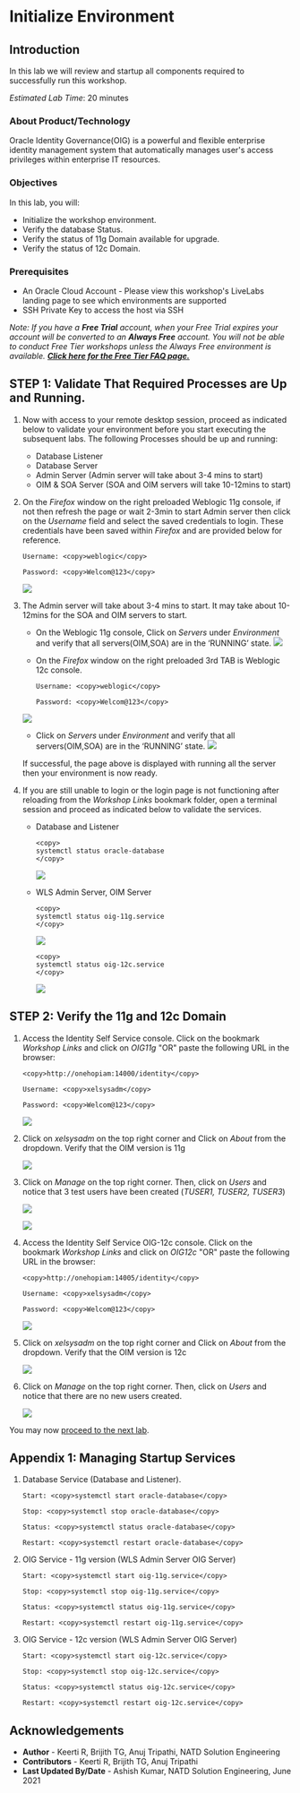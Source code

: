 # Initialize Environment

## Introduction

In this lab we will review and startup all components required to successfully run this workshop.

*Estimated Lab Time*: 20 minutes

### About Product/Technology
Oracle Identity Governance(OIG) is a powerful and flexible enterprise identity management system that automatically manages user's access privileges within enterprise IT resources.

### Objectives

In this lab, you will:
* Initialize the workshop environment.
* Verify the database Status.
* Verify the status of 11g Domain available for upgrade.
* Verify the status of 12c Domain.

### Prerequisites

* An Oracle Cloud Account - Please view this workshop's LiveLabs landing page to see which environments are supported
* SSH Private Key to access the host via SSH

*Note: If you have a **Free Trial** account, when your Free Trial expires your account will be converted to an **Always Free** account. You will not be able to conduct Free Tier workshops unless the Always Free environment is available. **[Click here for the Free Tier FAQ page.](https://www.oracle.com/cloud/free/faq.html)***


## **STEP 1:** Validate That Required Processes are Up and Running.
1. Now with access to your remote desktop session, proceed as indicated below to validate your environment before you start executing the subsequent labs. The following Processes should be up and running:

    - Database Listener
    - Database Server
    - Admin Server (Admin server will take about 3-4 mins to start)
    - OIM & SOA Server (SOA and OIM servers will take 10-12mins to start)

2. On the *Firefox* window on the right preloaded Weblogic 11g console, if not then refresh the page or wait 2-3min to start Admin server then click on the *Username* field and select the saved credentials to login. These credentials have been saved within *Firefox* and are provided below for reference.
    
    ```
    Username: <copy>weblogic</copy>
    ```

    ```
    Password: <copy>Welcom@123</copy>
    ```
   
    ![](images/oig-vnc.png " ")

3. The Admin server will take about 3-4 mins to start. It may take about 10-12mins for the SOA and OIM servers to start.
    - On the Weblogic 11g console, Click on *Servers* under *Environment* and verify that all servers(OIM,SOA) are in the ‘RUNNING’ state.
    ![](images/oig-vnc2.png " ")
    - On the *Firefox* window on the right preloaded 3rd TAB is Weblogic 12c console.
        
        ```
        Username: <copy>weblogic</copy>
        ```
        ```
        Password: <copy>Welcom@123</copy>
        ```
    ![](images/oig-vnc3.png " ")
    - Click on *Servers* under *Environment* and verify that all servers(OIM,SOA) are in the ‘RUNNING’ state.
    ![](images/oig-vnc4.png " ")

    If successful, the page above is displayed with running all the server then your environment is now ready.

4. If you are still unable to login or the login page is not functioning after reloading from the *Workshop Links* bookmark folder, open a terminal session and proceed as indicated below to validate the services.

    - Database and Listener
        ```
        <copy>
        systemctl status oracle-database
        </copy>
        ```
        ![](images/1-database.png " ")

    - WLS Admin Server, OIM Server

        ```
        <copy>
        systemctl status oig-11g.service
        </copy>
        ```

        ![](images/oig-11gservice.png " ")

        ```
        <copy>
        systemctl status oig-12c.service
        </copy>
        ```
        ![](images/oig-12cservice.png " ")

<!-- ## **STEP 2:** Verify that the Database is up and running

1. Verify that the Database has started

    ```
    <copy>systemctl status oracle-database.service</copy>
    ```

    ![](images/1-database.png " ") -->

## **STEP 2:** Verify the 11g and 12c Domain
<!-- 
1. Launch a terminal instance and Run the *startDomain11g.sh* script. The Admin server will take about 3-4 mins to start. It may take about 10mins for the SOA and OIM servers to start.

    ```
    <copy>cd /u01/scripts</copy>
    ```
    ```
    <copy>./startDomain11g.sh</copy>
    ```

2. Open a browser window to access the Weblogic console. Click on the bookmark *Workshop Links* and click on *WLS11g* from the dropdown "OR" paste the following URL in the browser:

    ```
    <copy>http://onehopiam:7001/console</copy>
    ```

    Verify the version as 11g and login to the instance.

    ```
    Username: <copy>weblogic</copy>
    ```

    ```
    Password: <copy>Welcom@123</copy>
    ```

    ![](images/2-weblogic-console.png)-->

<!-- 1. On the Weblogic console, Click on *Servers* under *Environment* and verify that all servers(OIM,SOA) are in the ‘RUNNING’ state.

    ![](images/3-weblogic-servers.png)

    ![](images/4-weblogic-servers.png) -->


1. Access the Identity Self Service console. Click on the bookmark *Workshop Links* and click on *OIG11g* "OR" paste the following URL in the browser:

    ```
    <copy>http://onehopiam:14000/identity</copy>
    ```
    ```
    Username: <copy>xelsysadm</copy>
    ```
    ```
    Password: <copy>Welcom@123</copy>
    ```

    ![](images/5-identity-console.png)

2. Click on *xelsysadm* on the top right corner and Click on *About* from the dropdown. Verify that the OIM version is 11g

    ![](images/6-identity-console.png)

3. Click on *Manage* on the top right corner. Then, click on *Users* and notice that 3 test users have been created (*TUSER1, TUSER2, TUSER3*)

    ![](images/7-users.png)

    ![](images/8-users.png)

<!-- ## **STEP 4:** Start and Verify the 12c Domain -->
<!-- 
1. Run the *startDomain12c.sh* script. The Admin server will take about 3-4 mins to start. It may take about 10mins for the SOA and OIM servers to start.

    ```
    <copy>./startDomain12c.sh</copy>
    ```

2. Open a browser window to access the Weblogic console. Click on the bookmark *Workshop Links* and click on *WLS12c* "OR" paste the following URL in the browser:

    ```
    <copy>http://onehopiam:7005/console</copy>
    ```

    Verify the version as 12c and login to the instance.

    ```
    Username: <copy>weblogic</copy>
    ```
    ```
    Password: <copy>Welcom@123</copy>
    ```

    ![](images/9-weblogic12c.png)

3. On the Weblogic console, Click on *Servers* under *Environment* and verify that all servers(OIM,SOA) are in the ‘RUNNING’ state.

    ![](images/10-weblogic12c.png) -->

4. Access the Identity Self Service OIG-12c console. Click on the bookmark *Workshop Links* and click on *OIG12c* "OR" paste the following URL in the browser:

    ```
    <copy>http://onehopiam:14005/identity</copy>
    ```

    ```
    Username: <copy>xelsysadm</copy>
    ```

    ```
    Password: <copy>Welcom@123</copy>
    ```

    ![](images/11-oim12c.png)

5. Click on *xelsysadm* on the top right corner and Click on *About* from the dropdown. Verify that the OIM version is 12c

    ![](images/12-oim12c.png)

6. Click on *Manage* on the top right corner. Then, click on *Users* and notice that there are no new users created.

    ![](images/13-oim12c.png)

You may now [proceed to the next lab](#next).


## Appendix 1: Managing Startup Services

1. Database Service (Database and Listener).

    ```
    Start: <copy>systemctl start oracle-database</copy>
    ```
    ```
    Stop: <copy>systemctl stop oracle-database</copy>
    ```
    ```
    Status: <copy>systemctl status oracle-database</copy>
    ```
    ```
    Restart: <copy>systemctl restart oracle-database</copy>
    ```
2. OIG Service - 11g version (WLS Admin Server OIG Server)

    ```
    Start: <copy>systemctl start oig-11g.service</copy>
    ```
    ```
    Stop: <copy>systemctl stop oig-11g.service</copy>
    ```
    ```
    Status: <copy>systemctl status oig-11g.service</copy>
    ```
    ```
    Restart: <copy>systemctl restart oig-11g.service</copy>
    ```
3. OIG Service - 12c version (WLS Admin Server OIG Server)

    ```
    Start: <copy>systemctl start oig-12c.service</copy>
    ```
    ```
    Stop: <copy>systemctl stop oig-12c.service</copy>
    ```
    ```
    Status: <copy>systemctl status oig-12c.service</copy>
    ```
    ```
    Restart: <copy>systemctl restart oig-12c.service</copy>
    ```

## Acknowledgements
* **Author** - Keerti R, Brijith TG, Anuj Tripathi, NATD Solution Engineering
* **Contributors** -  Keerti R, Brijith TG, Anuj Tripathi
* **Last Updated By/Date** - Ashish Kumar, NATD Solution Engineering, June 2021

